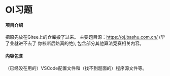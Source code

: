 ﻿# OI习题

#### 项目介绍
把原先放在Gitee上的仓库搬了过来。
主要题目源：https://oj.bashu.com.cn/ (毕了业就进不去了 你校断后路真的绝),
包含部分其他算法竞赛相关内容。

#### 内容包含
（已经没在用的）VSCode配置文件和（找不到题面的）程序源文件等。

